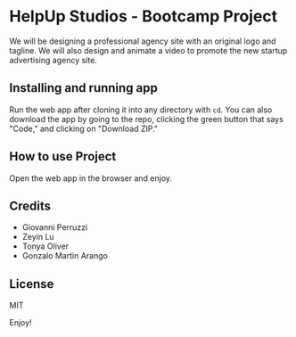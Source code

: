 # HelpUp Studios - Bootcamp Project

We will be designing a professional agency site with an original logo and tagline. We will also design and animate a video to promote the new startup advertising agency site.

## Installing and running app

Run the web app after cloning it into any directory with <code>cd</code>. You can also download the app by going to the repo, clicking the green button that says "Code," and clicking on "Download ZIP."

## How to use Project

Open the web app in the browser and enjoy.

## Credits

- Giovanni Perruzzi
- Zeyin Lu
- Tonya Oliver
- Gonzalo Martin Arango

## License

MIT

Enjoy!

